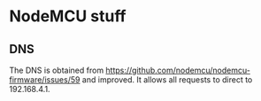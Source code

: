 # NodeMCU stuff

## DNS

The DNS is obtained from https://github.com/nodemcu/nodemcu-firmware/issues/59 and improved. It allows all requests to direct to 192.168.4.1.

